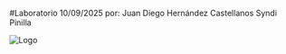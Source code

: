 #Laboratorio 10/09/2025
por: Juan Diego Hernández Castellanos 
     Syndi Pinilla

![Logo](https://www.google.com/url?sa=i&url=https%3A%2F%2Fmx.pinterest.com%2Fpin%2F1119848263592227724%2F&psig=AOvVaw3IQO1kES_3QQSVSRokFEpe&ust=1756408754033000&source=images&cd=vfe&opi=89978449&ved=0CBUQjRxqFwoTCLCVo9Laq48DFQAAAAAdAAAAABAE)

